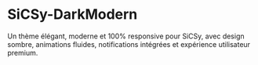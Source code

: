 # SiCSy-DarkModern
Un thème élégant, moderne et 100% responsive pour SiCSy, avec design sombre, animations fluides, notifications intégrées et expérience utilisateur premium.
